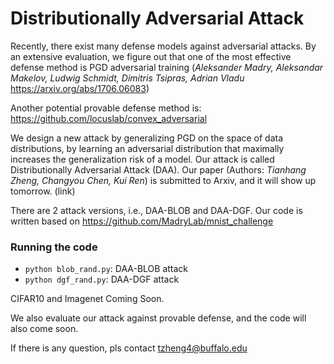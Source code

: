 # Distributionally Adversarial Attack

Recently, there exist many defense models against adversarial attacks. By an extensive evaluation, we figure out that one of the 
most effective defense method is PGD adversarial training (*Aleksander Madry, Aleksandar Makelov, Ludwig Schmidt, Dimitris Tsipras, Adrian Vladu* https://arxiv.org/abs/1706.06083)

Another potential provable defense method is:
https://github.com/locuslab/convex_adversarial

We design a new attack by generalizing PGD on the space of data distributions, by learning an adversarial distribution that maximally increases the generalization risk of a model. Our attack is called Distributionally Adversarial Attack (DAA). Our paper (Authors: *Tianhang Zheng, Changyou Chen, Kui Ren*) is submitted to Arxiv, and it will show up tomorrow. (link)

There are 2 attack versions, i.e., DAA-BLOB and DAA-DGF. Our code is written based on https://github.com/MadryLab/mnist_challenge

### Running the code
- `python blob_rand.py`: DAA-BLOB attack
- `python dgf_rand.py`: DAA-DGF attack

CIFAR10 and Imagenet Coming Soon.

We also evaluate our attack against provable defense, and the code will also come soon.

If there is any question, pls contact tzheng4@buffalo.edu
